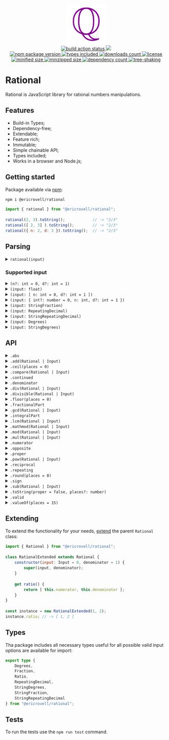 <div align="center">
  <img
    alt="Set of rational numbers symbol"
    src="assets/logo.svg"
    width="125px"
    height="125px"
    padding="25px"
  />
</div>

<div align="center">
  <a href="https://github.com/EricRovell/rational/actions">
    <img alt="build action status" src="https://github.com/EricRovell/rational/workflows/build/badge.svg" />
  </a>
  <a href="https://codecov.io/gh/EricRovell/rational">
    <img src="https://codecov.io/gh/EricRovell/rational/branch/main/graph/badge.svg?token=OCTMR1R41W"/>
  </a>
</div>

<div align="center">
  <a href="https://www.npmjs.com/package/@ericrovell/rational">
    <img alt="npm package version" src="https://badgen.net/npm/v/@ericrovell/rational/" />
  </a>
  <a href="https://www.npmjs.com/package/@ericrovell/rational">
    <img alt="types included" src="https://badgen.net/npm/types/@ericrovell/rational/" />
  </a>
  <a href="https://www.npmjs.com/package/@ericrovell/rational">
    <img alt="downloads count" src="https://badgen.net/npm/dt/@ericrovell/rational/" />
  </a>
  <a href="https://www.npmjs.com/package/@ericrovell/rational">
    <img alt="license" src="https://badgen.net/npm/license/@ericrovell/rational/" />
  </a>
</div>

<div align="center">
  <a href="https://bundlephobia.com/package/@ericrovell/rational">
    <img alt="minified size" src="https://badgen.net/bundlephobia/min/@ericrovell/rational/" />
  </a>
  <a href="https://bundlephobia.com/package/@ericrovell/rational">
    <img alt="minzipped size" src="https://badgen.net/bundlephobia/minzip/@ericrovell/rational/" />
  </a>
  <a href="https://bundlephobia.com/package/@ericrovell/rational">
    <img alt="dependency count" src="https://badgen.net/bundlephobia/dependency-count/@ericrovell/rational/" />
  </a>
  <a href="https://bundlephobia.com/package/@ericrovell/rational">
    <img alt="tree-shaking" src="https://badgen.net/bundlephobia/tree-shaking/@ericrovell/rational/" />
  </a>
</div>

# Rational

Rational is JavaScript library for rational numbers manipulations.

## Features

- Build-in Types;
- Dependency-free;
- Extendable;
- Feature rich;
- Immutable;
- Simple chainable API;
- Types included;
- Works in a browser and Node.js;

## Getting started

Package available via [npm](https://www.npmjs.com/package/@ericrovell/rational):

```
npm i @ericrovell/rational
```

```js
import { rational } from "@ericrovell/rational";

rational(2, 3).toString();            // -> "2/3"
rational([ 2, 3] ).toString();        // -> "2/3"
rational({ n: 2, d: 3 }).toString();  // -> "2/3"
```

## Parsing

<details>
  <summary>
    <code>rational(input)</code>
  </summary>

  Parses the given input and created a new `Rational` instance.

  ```js
  rational(1, 2);
  rational(0.5);
  rational([ 1, 2 ]);
  rational([ 1 ]);
  rational({ n: 1, d: 2 });
  rational("1/2");
  rational("-1/2");
  rational("+3/-2");
  rational(".(1)");
  rational("-0.1(2)");
  rational("1.23(456)");
  rational("1.12'5''");
  rational("7'5''");
  ```
</details>

### Supported input

<details>
  <summary>
    <code>(n?: int = 0, d?: int = 1)</code>
  </summary>

  Parses the given input from *two integer arguments* and returns a new `Rational` instance.

  ```js
  rational(1, 2); // 1/2
  rational(5);    // 5/1
  ```
</details>

<details>
  <summary>
    <code>(input: float)</code>
  </summary>

  Parses the given *float* and returns a new `Rational` instance.

  ```js
  rational(0.5); // 1/2
  ```
</details>

<details>
  <summary>
    <code>(input: [ n: int = 0, d?: int = 1 ])</code>
  </summary>

  Parses the given ratio from *(2-integer tuple)* and returns a new `Rational` instance.

  ```js
  rational([]);        // 0/1
  rational([ 2 ]);     // 2/1
  rational([ 1, 2 ]);  // 1/2
  ```
</details>

<details>
  <summary>
    <code>(input: { int?: number = 0, n: int, d?: int = 1 })</code>
  </summary>

  Parses the given `Fraction` object and returns a new `Rational` instance.

  ```js
  rational({ n: -1, d: 2 });          // -1/2
  rational({ int: -1, n: 2, d: 3 });  // -1 2/3
  ```

  Note: integral part if specified determines the sign of the result.

  ```js
  rational({ int: -1, n: -2, d: 3 });  // -1 2/3
  ```
</details>

<details>
  <summary>
    <code>(input: StringFraction)</code>
  </summary>

  Parses the given *fractional* string in form `{sign?}{int?} {sign?}{numerator}/{sign?}{denominator}` and returns a new `Rational` instance.

  ```js
  rational("1/2");    // 1/2
  rational("1 1/2");  // 1 1/2
  rational("-2 1/4"); // -2 1/4
  ```

  Note: integral part if specified determines the sign of the result.

  ```js
  rational("-2 -1/4"); // -2 1/4
  ```
</details>

<details>
  <summary>
    <code>(input: RepeatingDecimal)</code>
  </summary>

  Parses the given `RepeatingDecimal` object and returns a new `Rational` instance.

  ```js
  rational({ sign: -1, int: 1, nonrepeat: "2", repeat: "3" }); //  -7/30
  rational({ repeat: 5 });                                     // 5/9
  ```
</details>

<details>
  <summary>
    <code>(input: StringRepeatingDecimal)</code>
  </summary>

  Parses the given *repeating decimal* string in form `{sign?}{int?}.{non-repeating}?({repeating})` and returns a new `Rational` instance.

  ```js
  rational(".(1)");    //  1/9
  rational("-0.1(2)"); // -2/15
  ```
</details>

<details>
  <summary>
    <code>(input: Degrees)</code>
  </summary>

  Parses the given `Degrees` object and returns a new `Rational` instance.

  ```js
  rational({ deg: 1, min: 1, sec: 1 }); // 3661/3600
  rational({ sec: 7 });                 // 7/60
  ```
</details>

<details>
  <summary>
    <code>(input: StringDegrees)</code>
  </summary>

  Parses the given *degrees* string in form `{sign?}{degrees?}.{minutes'?}{seconds''?}` and returns a new `Rational` instance.

  ```js
  rational("1.12'5''") //  173/144
  rational("-1.2'5''") // -149/144
  rational("7'5''")    //   17/144
  rational("-2'5''")   //   -5/144
  ```
</details>

## API

<details>
  <summary>
    <code>.abs</code>
  </summary>

  Returns the absolute value of the rational number as new `Rational` instance.

  ```js
  rational(0, 2).abs.toString();   // -> "0/2"
  rational(-1, 2).abs.toString();  // -> "1/2"
  rational(1, -2).abs.toString();  // -> "1/2"
  rational(-1, -2).abs.toString(); // -> "1/2"
  rational(1, 2).abs.toString();   // -> "1/2"
  ```
</details>

<details>
  <summary>
    <code>.add(Rational | Input)</code>
  </summary>

  Performs the addition and returns the sum as new `Rational` instance.

  ```js
  rational(1, 2)
    .add(1, 4)
    .toString(); // -> "3/4"

  rational(1, 2)
    .add(rational(1, 4))
    .toString(); // -> "3/4"
  ```
</details>

<details>
  <summary>
    <code>.ceil(places = 0)</code>
  </summary>

  Returns the rational number rounded up to the next largest decimal place.

  ```js
  rational(29, 7).ceil() // -> 5
  rational(29, 7).ceil(1) // -> 4.2
  rational(29, 7).ceil(2) // -> 4.15
  ```
</details>

<details>
  <summary>
    <code>.compare(Rational | Input)</code>
  </summary>

  Compares the rational number with another. Results are interpreted as:

	- comparable is greater ->  1;
	- comparable is smaller -> -1;
	- comparable is equal   ->  0.

  ```js
  rational(1, 2).compare(2, 4); // ->  0
  rational(1, 2).compare(3, 4); // -> -1
  rational(1, 2).compare(1, 4); // ->  1
  ```

  Non-strict inequalities can be performed as such:

  ```js
  rational.compare(1/2) >= 0 the same as >=
  rational.compare(1/2) <= 0 the same as <=
  ```
</details>

<details>
  <summary>
    <code>.continued</code>
  </summary>

  Returns the [continued fraction](https://en.wikipedia.org/wiki/Continued_fraction) representation of the rational.
  The first element holds the integral part.

  ```js
  rational(415, 93).continued // -> [ 4, 2, 6, 7 ]
  ```
</details>

<details>
  <summary>
    <code>.denominator</code>
  </summary>

  Returns the denominator value of the rational number.

  ```js
  rational(1, 2).denominator; // -> 2
  ```
</details>

<details>
  <summary>
    <code>.div(Rational | Input)</code>
  </summary>

  Performs the division and returns the quotient as new `Rational` instance.

  ```js
  rational(1, 2)
    .div(1, 4)
    .toString(); // -> "2/1"

  rational(1, 2)
    .div(rational(1, 4))
    .toString(); // -> "2/1"
  ```
</details>

<details>
  <summary>
    <code>.divisible(Rational | Input)</code>
  </summary>

  Checks if two rational numbers are divisible.

  ```js
  rational(1, 2).divisible(1, 4) // -> true
  rational(5, 8).divisible(2, 7) // -> false
  ```
</details>

<details>
  <summary>
    <code>.floor(places = 0)</code>
  </summary>

  Returns the rational number rounded down to the next smallest or equal decimal place.

  ```js
  rational(29, 7).floor() // -> 4
  rational(29, 7).floor(1) // -> 4.1
  rational(29, 7).floor(2) // -> 4.14
  ```
</details>

<details>
  <summary>
    <code>.fractionalPart</code>
  </summary>

  Returns the fractional part of the rational number as a new `Rational` instance.

  ```js
  rational(1, 2).fractionalPart.toString(); // -> "1/2"
  rational(3, 2).fractionalPart.toString(); // -> "1/2"
  ```
</details>

<details>
  <summary>
    <code>.gcd(Rational | Input)</code>
  </summary>

  Calculates the [GCD](https://en.wikipedia.org/wiki/Greatest_common_divisor) of two rational numbers and returns a new `Rational` instance.

  ```js
  rational(5, 8).gcd(3, 7) // 1/56
  rational(2, 3).gcd(7, 5) // 1/15
  ```
</details>

<details>
  <summary>
    <code>.integralPart</code>
  </summary>

  Returns the integral part of the rational number.

  ```js
  rational(1, 2).integralPart; // -> 0
  rational(3, 2).integralPart; // -> 1
  ```
</details>

<details>
  <summary>
    <code>.lcm(Rational | Input)</code>
  </summary>

  Calculates the [LCM](https://en.wikipedia.org/wiki/Least_common_multiple) of two rational numbers and returns a new `Rational` instance.

  ```js
  rational(5, 8).lcm(3, 7) // 15/1
  ```
</details>

<details>
  <summary>
    <code>.mathmod(Rational | Input)</code>
  </summary>

  Calculates the [mathematical correct modulo](https://en.wikipedia.org/wiki/Modulo_(mathematics)) of two rational numbers.

  ```js
  rational("-13/3").mathmod("7/8")   // -> 1/24
  rational("-13/7").mathmod("19/11") // -> 123/77
  ```
</details>

<details>
  <summary>
    <code>.mod(Rational | Input)</code>
  </summary>

  Calculates the modulo of two rational numbers.

  ```js
  rational("13/3").mod("7/8").toString()   // -> "5/6"
  rational("13/7").mod("19/11").toString() // -> "10/77"
  ```
</details>

<details>
  <summary>
    <code>.mul(Rational | Input)</code>
  </summary>

  Performs the multiplication and returns the product as new `Rational` instance.

  ```js
  rational(1, 2)
    .mul(1, 4)
    .toString(); // -> "1/8"

  rational(1, 2)
    .mul(rational(1, 4))
    .toString(); // -> "1/8"
  ```
</details>

<details>
  <summary>
    <code>.numerator</code>
  </summary>

  Returns the numerator value of the rational number.

  ```js
  rational(1, 2).numerator; // -> 1
  ```
</details>

<details>
  <summary>
    <code>.opposite</code>
  </summary>

  Returns the opposite rational number as new `Rational` instance.

  ```js
  rational(0, 2).opposite.toString();   // -> "0/2"
  rational(-1, 2).opposite.toString();  // -> "1/2"
  rational(1, -2).opposite.toString();  // -> "1/2"
  rational(-1, -2).opposite.toString(); // -> "-1/2"
  rational(1, 2).opposite.toString();   // -> "-1/2"
  ```
</details>

<details>
  <summary>
    <code>.proper</code>
  </summary>

  Returns the boolean indicating if the rational number could be represented as [proper](https://en.wikipedia.org/wiki/Fraction#Proper_and_improper_fractions) fraction.

  ```js
  rational(1, 2).proper; // -> true;
  rational(3, 2).proper; // -> false;
  ```
</details>

<details>
  <summary>
    <code>.pow(Rational | Input)</code>
  </summary>

  Calculates the exponentiation result of two rational numbers.
  If the result is rational returns a new `Rational` instance.
  If the result **irrational** the `null` returned instead.

  ```js
  rational(27).pow(2, 3)?.toString() // -> "9/1"
  rational(2).pow(1, 2)?.toString()  // -> null
  ```
</details>

<details>
  <summary>
    <code>.reciprocal</code>
  </summary>

  Returns the [reciprocal](https://en.wikipedia.org/wiki/Fraction#Reciprocals_and_the_%22invisible_denominator%22) as new `Rational` instance.

  ```js
  rational(1, 2).reciprocal.toString(); // -> "2/1";
  rational(3, 2).reciprocal.toString(); // -> "3/2";
  ```
</details>

<details>
  <summary>
    <code>.repeating</code>
  </summary>

  Returns the boolean indicating if the rational number could be represents a [repeating decimal](https://en.wikipedia.org/wiki/Repeating_decimal).

  ```js
  rational(1, 3).repeating; // -> true;
  rational(1, 4).repeating; // -> false;
  ```
</details>

<details>
  <summary>
    <code>.round(places = 0)</code>
  </summary>

  Returns the rational number rounded to fixed decimal places.

  ```js
  rational(23, 8).round() // -> 3
  rational(23, 8).round(1) // -> 2.9
  rational(23, 8).round(2) // -> 2.88
  ```
</details>

<details>
  <summary>
    <code>.sign</code>
  </summary>

  Returns the sign of the rational number.

  ```js
  rational(0, 2).sign;   // ->  0
  rational(-1, 2).sign;  // -> -1
  rational(1, -2).sign;  // -> -1
  rational(-1, -2).sign; // ->  1
  rational(1, 2).sign;   // ->  1
  ```
</details>

<details>
  <summary>
    <code>.sub(Rational | Input)</code>
  </summary>

  Performs the subtraction and returns the difference as new `Rational` instance.

  ```js
  rational(1, 2)
    .sub(1, 4)
    .toString(); // -> "1/4"

  rational(1, 2)
    .sub(rational(1, 4))
    .toString(); // -> "1/4"
  ```
</details>

<details>
  <summary>
    <code>.toString(proper = false, places?: number)</code>
  </summary>

  Returns a `Ratio` string representation.

  ```js
  rational(1, 2).toString()                  // -> "1/2";
  rational("1 1/2").toString()               // -> "3/2";
  rational({ int: 1, n: 1, d: 3}).toString() // -> "4/3";
  rational("0.12(34)").toString()            // -> "611/4950";
  ```

  To get a proper fraction string, use the first argument:

  ```js
  rational("1 1/2").toString(true)                    // -> "1 1/2";
  rational(1, 2).toString(true)                       // -> "1/2";
  rational({ int: 1, n: 1, d: 3 }).toString(true)      // -> "1 1/3";
  ```

  If the second argument is provided, the decimal string is returned.
  The value represents number of places:

  ```js
  rational(1, 2).toString(false, 1)                    // -> "0.5";
  rational("1 1/2").toString(false, 5)                 // -> "1.5";
  ```

  In case the rational is a repeating decimal, it's representation is preserved:

  ```js
  rational("1 1/3").toString(false, 5)   // -> "1.(3)";
  ```
</details>

<details>
  <summary>
    <code>.valid</code>
  </summary>

  Returns a boolean indicating the parsing operation success.
  On failed attempt the rational number defaults to 0.

  ```js
  rational(1, 2).valid;  // -> true
  rational("hi!").valid; // -> false
  ```
</details>

<details>
  <summary>
    <code>.valueOf(places = 15)</code>
  </summary>

  Returns a rational number decimal approximation:

  ```js
  rational(1, 2).valueOf()                     // -> 0.5;
  rational("1 1/2").valueOf()                  // -> 1.5;
  rational({ int: 1, n: 1, d: 3}).valueOf(5)   // -> 1.33333;
  rational("0.12(34)").valueOf()               // -> 0.123434343434343;
  ```

  Method is useful for coercion:

  ```js
  rational(1, 2) + rational(1, 4) // -> 0.75
  +rational(1, 5) // -> 0.2
  ```
</details>

## Extending

To extend the functionality for your needs, [extend](https://developer.mozilla.org/en-US/docs/Web/JavaScript/Reference/Classes/extends) the parent `Rational` class:

```js
import { Rational } from "@ericrovell/rational";

class RationalExtended extends Rational {
	constructor(input: Input = 0, denominator = 1) {
		super(input, denominator);
	}

	get ratio() {
		return [ this.numerator, this.denominator ];
	}
}

const instance = new RationalExtended(1, 2);
instance.ratio; // -> [ 1, 2 ]
```

## Types

Tha package includes all necessary types useful for all possible valid input options are available for import:

```ts
export type {
	Degrees,
	Fraction,
	Ratio,
	RepeatingDecimal,
	StringDegrees,
	StringFraction,
	StringRepeatingDecimal
} from "@ericrovell/rational";
```

## Tests

To run the tests use the `npm run test` command.
